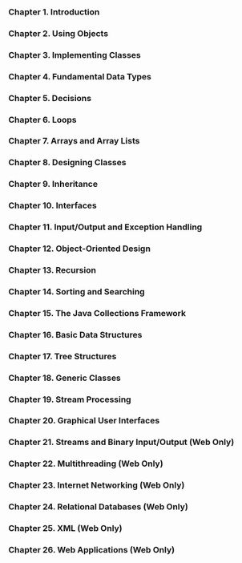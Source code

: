 

### Chapter 1. Introduction
### Chapter 2. Using Objects
### Chapter 3. Implementing Classes
### Chapter 4. Fundamental Data Types
### Chapter 5. Decisions
### Chapter 6. Loops
### Chapter 7. Arrays and Array Lists
### Chapter 8. Designing Classes
### Chapter 9. Inheritance
### Chapter 10. Interfaces
### Chapter 11. Input/Output and Exception Handling
### Chapter 12. Object-Oriented Design
### Chapter 13. Recursion
### Chapter 14. Sorting and Searching
### Chapter 15. The Java Collections Framework
### Chapter 16. Basic Data Structures
### Chapter 17. Tree Structures
### Chapter 18. Generic Classes
### Chapter 19. Stream Processing
### Chapter 20. Graphical User Interfaces
### Chapter 21. Streams and Binary Input/Output (Web Only)
### Chapter 22. Multithreading (Web Only)
### Chapter 23. Internet Networking (Web Only)
### Chapter 24. Relational Databases (Web Only)
### Chapter 25. XML (Web Only)
### Chapter 26. Web Applications (Web Only)
